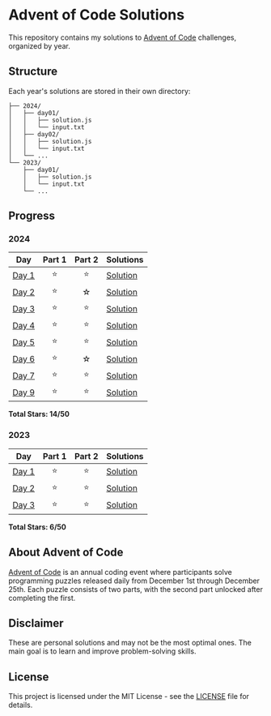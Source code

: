 # Advent of Code Solutions

This repository contains my solutions to [Advent of Code](https://adventofcode.com/) challenges, organized by year.

## Structure

Each year's solutions are stored in their own directory:

```
├── 2024/
│   ├── day01/
│   │   ├── solution.js
│   │   └── input.txt
│   ├── day02/
│   │   ├── solution.js
│   │   └── input.txt
│   └── ...
└── 2023/
    ├── day01/
    │   ├── solution.js
    │   └── input.txt
    └── ...
```

## Progress

### 2024

| Day                  | Part 1 | Part 2 | Solutions                          |
| -------------------- | :----: | :----: | ---------------------------------- |
| [Day 1](2024/day01/) |   ⭐   |   ⭐   | [Solution](2024/day01/solution.js) |
| [Day 2](2024/day02/) |   ⭐   |   ☆    | [Solution](2024/day02/solution.js) |
| [Day 3](2024/day03/) |   ⭐   |   ⭐   | [Solution](2024/day03/solution.js) |
| [Day 4](2024/day04/) |   ⭐   |   ⭐   | [Solution](2024/day04/solution.js) |
| [Day 5](2024/day05/) |   ⭐   |   ⭐   | [Solution](2024/day05/solution.js) |
| [Day 6](2024/day06/) |   ⭐   |   ☆    | [Solution](2024/day06/solution.js) |
| [Day 7](2024/day07/) |   ⭐   |   ⭐   | [Solution](2024/day07/solution.js) |
| [Day 9](2024/day09/) |   ⭐   |   ⭐   | [Solution](2024/day09/solution.js) |

**Total Stars: 14/50**

### 2023

| Day                  | Part 1 | Part 2 | Solutions                          |
| -------------------- | :----: | :----: | ---------------------------------- |
| [Day 1](2023/day01/) |   ⭐   |   ⭐   | [Solution](2023/day01/solution.js) |
| [Day 2](2023/day02/) |   ⭐   |   ⭐   | [Solution](2023/day02/solution.js) |
| [Day 3](2023/day03/) |   ⭐   |   ⭐   | [Solution](2023/day03/solution.js) |

**Total Stars: 6/50**

## About Advent of Code

[Advent of Code](https://adventofcode.com/) is an annual coding event where participants solve programming puzzles released daily from December 1st through December 25th. Each puzzle consists of two parts, with the second part unlocked after completing the first.

## Disclaimer

These are personal solutions and may not be the most optimal ones. The main goal is to learn and improve problem-solving skills.

## License

This project is licensed under the MIT License - see the [LICENSE](LICENSE) file for details.
